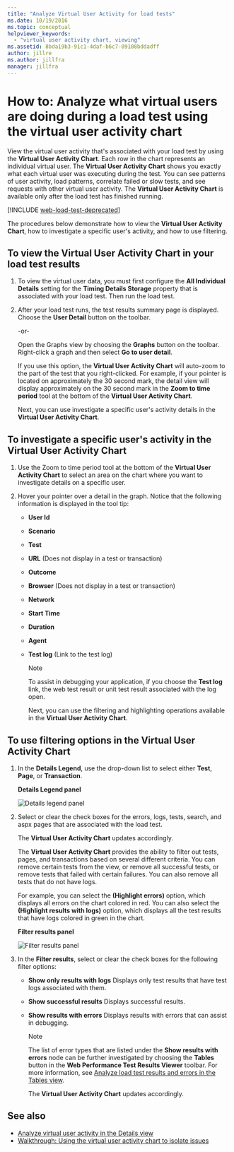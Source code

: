 ```yaml
---
title: "Analyze Virtual User Activity for load tests"
ms.date: 10/19/2016
ms.topic: conceptual
helpviewer_keywords:
  - "virtual user activity chart, viewing"
ms.assetid: 8bda19b3-91c1-4daf-b6c7-09108bddadff
author: jillre
ms.author: jillfra
manager: jillfra
---
```

# How to: Analyze what virtual users are doing during a load test using the virtual user activity chart

View the virtual user activity that's associated with your load test by using the **Virtual User Activity Chart**. Each row in the chart represents an individual virtual user. The **Virtual User Activity Chart** shows you exactly what each virtual user was executing during the test. You can see patterns of user activity, load patterns, correlate failed or slow tests, and see requests with other virtual user activity. The **Virtual User Activity Chart** is available only after the load test has finished running.

[!INCLUDE [web-load-test-deprecated](includes/web-load-test-deprecated.md)]

The procedures below demonstrate how to view the **Virtual User Activity Chart**, how to investigate a specific user's activity, and how to use filtering.

## To view the Virtual User Activity Chart in your load test results

1. To view the virtual user data, you must first configure the **All Individual Details** setting for the **Timing Details Storage** property that is associated with your load test. Then run the load test.

2. After your load test runs, the test results summary page is displayed. Choose the **User Detail** button on the toolbar.

     -or-

     Open the Graphs view by choosing the **Graphs** button on the toolbar. Right-click a graph and then select **Go to user detail**.

     If you use this option, the **Virtual User Activity Chart** will auto-zoom to the part of the test that you right-clicked. For example, if your pointer is located on approximately the 30 second mark, the detail view will display approximately on the 30 second mark in the **Zoom to time period** tool at the bottom of the **Virtual User Activity Chart**.

     Next, you can use investigate a specific user's activity details in the **Virtual User Activity Chart**.

## To investigate a specific user's activity in the Virtual User Activity Chart

1. Use the Zoom to time period tool at the bottom of the **Virtual User Activity Chart** to select an area on the chart where you want to investigate details on a specific user.

2. Hover your pointer over a detail in the graph. Notice that the following information is displayed in the tool tip:

   - **User Id**

   - **Scenario**

   - **Test**

   - **URL** (Does not display in a test or transaction)

   - **Outcome**

   - **Browser** (Does not display in a test or transaction)

   - **Network**

   - **Start Time**

   - **Duration**

   - **Agent**

   - **Test log** (Link to the test log)

     > [!NOTE]
     > To assist in debugging your application, if you choose the **Test log** link, the web test result or unit test result associated with the log open.

     Next, you can use the filtering and highlighting operations available in the **Virtual User Activity Chart**.

## To use filtering options in the Virtual User Activity Chart

1. In the **Details Legend**, use the drop-down list to select either **Test**, **Page**, or **Transaction**.

    **Details Legend panel**

    ![Details legend panel](../test/media/ltest_detailslegend.png)

2. Select or clear the check boxes for the errors, logs, tests, search, and aspx pages that are associated with the load test.

    The **Virtual User Activity Chart** updates accordingly.

    The **Virtual User Activity Chart** provides the ability to filter out tests, pages, and transactions based on several different criteria. You can remove certain tests from the view, or remove all successful tests, or remove tests that failed with certain failures. You can also remove all tests that do not have logs.

    For example, you can select the **(Highlight errors)** option, which displays all errors on the chart colored in red. You can also select the **(Highlight results with logs)** option, which displays all the test results that have logs colored in green in the chart.

    **Filter results panel**

    ![Filter results panel](../test/media/ltest_filterresults.png)

3. In the **Filter results**, select or clear the check boxes for the following filter options:

   - **Show only results with logs** Displays only test results that have test logs associated with them.

   - **Show successful results** Displays successful results.

   - **Show results with errors** Displays results with errors that can assist in debugging.

     > [!NOTE]
     > The list of error types that are listed under the **Show results with errors** node can be further investigated by choosing the **Tables** button in the **Web Performance Test Results Viewer** toolbar. For more information, see  [Analyze load test results and errors in the Tables view](../test/analyze-load-test-results-and-errors-in-the-tables-view.md).

     The **Virtual User Activity Chart** updates accordingly.

## See also

- [Analyze virtual user activity in the Details view](../test/analyze-load-test-virtual-user-activity-in-the-details-view.md)
- [Walkthrough: Using the virtual user activity chart to isolate issues](../test/walkthrough-use-the-virtual-user-activity-chart-to-isolate-issues.md)
